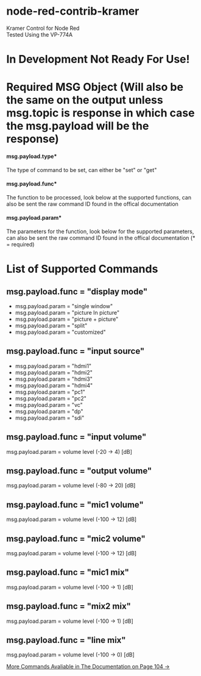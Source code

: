 # node-red-contrib-kramer
Kramer Control for Node Red  
Tested Using the VP-774A

# In Development Not Ready For Use!


# Required MSG Object (Will also be the same on the output unless msg.topic is response in which case the msg.payload will be the response)
#### msg.payload.type*
The type of command to be set, can either be "set" or "get"
#### msg.payload.func*
The function to be processed, look below at the supported functions, can also be sent the raw command ID found in the offical documentation
#### msg.payload.param*
The parameters for the function, look below for the supported parameters, can also be sent the raw command ID found in the offical documentation
(* = required)
# List of Supported Commands
## msg.payload.func = "display mode"
* msg.payload.param = "single window"
* msg.payload.param = "picture In picture"
* msg.payload.param = "picture + picture"
* msg.payload.param = "split"
* msg.payload.param = "customized"
## msg.payload.func = "input source"
* msg.payload.param = "hdmi1"
* msg.payload.param = "hdmi2"
* msg.payload.param = "hdmi3"
* msg.payload.param = "hdmi4"
* msg.payload.param = "pc1"
* msg.payload.param = "pc2"
* msg.payload.param = "vc"
* msg.payload.param = "dp"
* msg.payload.param = "sdi"
## msg.payload.func = "input volume"
msg.payload.param = volume level (-20 -> 4) [dB]
## msg.payload.func = "output volume"
msg.payload.param = volume level (-80 -> 20) [dB]
## msg.payload.func = "mic1 volume"
msg.payload.param = volume level (-100 -> 12) [dB]
## msg.payload.func = "mic2 volume"
msg.payload.param = volume level (-100 -> 12) [dB]
## msg.payload.func = "mic1 mix"
msg.payload.param = volume level (-100 -> 1) [dB]
## msg.payload.func = "mix2 mix"
msg.payload.param = volume level (-100 -> 1) [dB]
## msg.payload.func = "line mix"
msg.payload.param = volume level (-100 -> 0) [dB]

[More Commands Avaliable in The Documentation on Page 104 ->](https://k.kramerav.com/downloads/manuals/vp-774a_rev_2.pdf#page=104 "Documentation")
